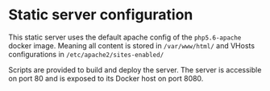 Static server configuration
===========================

This static server uses the default apache config of the `php5.6-apache` docker image.
Meaning all content is stored in `/var/www/html/` and VHosts configurations in `/etc/apache2/sites-enabled/` 

Scripts are provided to build and deploy the server.
The server is accessible on port 80 and is exposed to its Docker host on port 8080.
